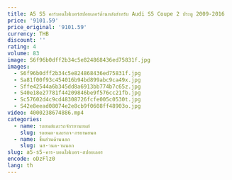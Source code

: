 ```yaml
---
title: A5 S5 คาร์บอนไฟเบอร์สปอยเลอร์ด้านหลังสําหรับ Audi S5 Coupe 2 ประตู 2009-2016
price: '9101.59'
price_original: '9101.59'
currency: THB
discount: ''
rating: 4
volume: 83
image: S6f96b0dff2b34c5e824868436ed75831f.jpg
images:
  - S6f96b0dff2b34c5e824868436ed75831f.jpg
  - Sa81f00f93c454016b94bd899abc9ca49x.jpg
  - Sffe42544a6b345dd8a6913bb774b7c65z.jpg
  - S40e18e27781f44209846be9f576cc21fb.jpg
  - Sc57602d4c9cd48308726fcfe005c0530t.jpg
  - S42e8eead08074e2e8cb9f0608ff48903o.jpg
video: 4000238674886.mp4
categories:
  - name: รถยนต์และรถจักรยานยนต์
    slug: รถยนต-และรถจ-กรยานยนต
  - name: ชิ้นส่วนด้านนอก
    slug: นส-วนด-านนอก
slug: a5-s5-คาร-บอนไฟเบอร-สปอยเลอร
encode: oDzFlz0
lang: th
---
```

  